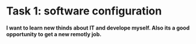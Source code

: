 #  Task 1: software configuration
**I want to learn new thinds about IT and develope myself. Also its a good opportunity to get a new remotly job.**
